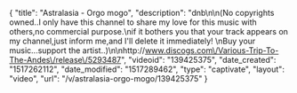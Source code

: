 {
    "title": "Astralasia - Orgo mogo",
    "description": "dnb\n\n(No copyrights owned..I only have this channel to share my love for this music with others,no commercial purpose.\nif it bothers you that your track appears on my channel,just inform me,and I'll delete it immediately! \nBuy your music...support the artist..)\n\nhttp:\/\/www.discogs.com\/Various-Trip-To-The-Andes\/release\/5293487",
    "videoid": "139425375",
    "date_created": "1517262112",
    "date_modified": "1517289462",
    "type": "captivate",
    "layout": "video",
    "url": "\/v\/astralasia-orgo-mogo\/139425375"
}